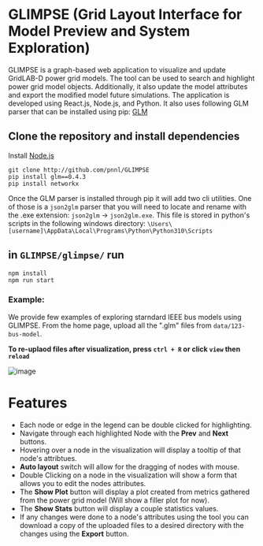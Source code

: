 # GLIMPSE (Grid Layout Interface for Model Preview and System Exploration)

GLIMPSE is a graph-based web application to visualize and update GridLAB-D power grid models. The tool can be used to search and highlight power grid model objects. Additionally, it also update the model attributes and export the modified model future simulations. The application is developed using React.js, Node.js, and Python. It also uses following GLM parser that can be installed using pip: [GLM](https://github.com/NREL/glm) 

## Clone the repository and install dependencies
Install [Node.js](https://nodejs.org/en)

```
git clone http://github.com/pnnl/GLIMPSE
pip install glm==0.4.3
pip install networkx
```
Once the GLM parser is installed through pip it will add two cli utilities. One of those is a `json2glm` parser that you will need to locate and rename with the .exe extension: `json2glm` -> `json2glm.exe`. This file is stored in python's scripts in the following windows directory: `\Users\[username]\AppData\Local\Programs\Python\Python310\Scripts`

## in `GLIMPSE/glimpse/` run 
```
npm install
npm run start
```

### Example:
We provide few examples of exploring starndard IEEE bus models using GLIMPSE. From the home page, upload all the ".glm" files from `data/123-bus-model`.

**To re-uplaod files after visualization, press `ctrl + R` or click `view` then `reload`**

![image](https://github.com/pnnl/glm_viz/assets/4779453/5c74d781-6491-49a9-afec-7fcf13a2ba56)

# Features
* Each node or edge in the legend can be double clicked for highlighting.
* Navigate through each highlighted Node with the **Prev** and **Next** buttons.
* Hovering over a node in the visualization will display a tooltip of that node's attribtues.
* **Auto layout** switch will allow for the dragging of nodes with mouse.
* Double Clicking on a node in the visualization will show a form that allows you to edit the nodes attributes.
* The **Show Plot** button will display a plot created from metrics gathered from the power grid model (Will show a filler plot for now).
* The **Show Stats** button will display a couple statistics values.
* If any changes were done to a node's attributes using the tool you can download a copy of the uploaded files to a desired directory with the changes using the **Export** button.